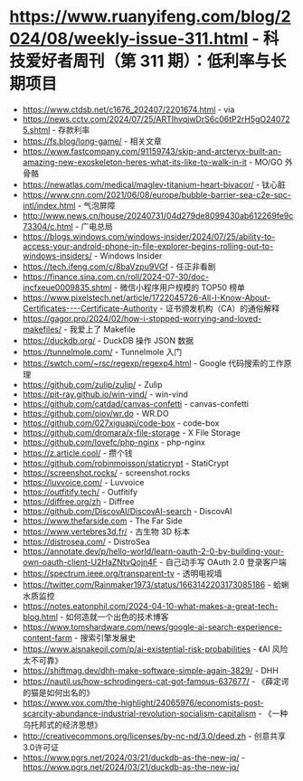 # https://www.ruanyifeng.com/blog/2024/08/weekly-issue-311.html - 科技爱好者周刊（第 311 期）：低利率与长期项目

- https://www.ctdsb.net/c1676_202407/2201674.html - via
- https://news.cctv.com/2024/07/25/ARTIhvqjwDrS6c06tP2rH5gO240725.shtml - 存款利率
- https://fs.blog/long-game/ - 相关文章
- https://www.fastcompany.com/91159743/skip-and-arcteryx-built-an-amazing-new-exoskeleton-heres-what-its-like-to-walk-in-it - MO/GO 外骨骼
- https://newatlas.com/medical/maglev-titanium-heart-bivacor/ - 钛心脏
- https://www.cnn.com/2021/06/08/europe/bubble-barrier-sea-c2e-spc-intl/index.html - 气泡屏障
- http://www.news.cn/house/20240731/04d279de8099430ab612269fe9c73304/c.html - 广电总局
- https://blogs.windows.com/windows-insider/2024/07/25/ability-to-access-your-android-phone-in-file-explorer-begins-rolling-out-to-windows-insiders/ - Windows Insider
- https://tech.ifeng.com/c/8baVzpu9VGf - 任正非看剧
- https://finance.sina.com.cn/roll/2024-07-30/doc-incfxeue0009835.shtml - 微信小程序用户规模的 TOP50 榜单
- https://www.pixelstech.net/article/1722045726-All-I-Know-About-Certificates----Certificate-Authority - 证书颁发机构（CA）的通俗解释
- https://gagor.pro/2024/02/how-i-stopped-worrying-and-loved-makefiles/ - 我爱上了 Makefile
- https://duckdb.org/ - DuckDB 操作 JSON 数据
- https://tunnelmole.com/ - Tunnelmole 入门
- https://swtch.com/~rsc/regexp/regexp4.html - Google 代码搜索的工作原理
- https://github.com/zulip/zulip/ - Zulip
- https://pit-ray.github.io/win-vind/ - win-vind
- https://github.com/catdad/canvas-confetti - canvas-confetti
- https://github.com/oiov/wr.do - WR.DO
- https://github.com/027xiguapi/code-box - code-box
- https://github.com/dromara/x-file-storage - X File Storage
- https://github.com/lovefc/php-nginx - php-nginx
- https://z.article.cool/ - 攒个钱
- https://github.com/robinmoisson/staticrypt - StatiCrypt
- https://screenshot.rocks/ - screenshot.rocks
- https://luvvoice.com/ - Luvvoice
- https://outfitify.tech/ - Outfitify
- https://diffree.org/zh - Diffree
- https://github.com/DiscovAI/DiscovAI-search - DiscovAI
- https://www.thefarside.com - The Far Side
- https://www.vertebres3d.fr/ - 古生物 3D 标本
- https://distrosea.com/ - DistroSea
- https://annotate.dev/p/hello-world/learn-oauth-2-0-by-building-your-own-oauth-client-U2HaZNtvQojn4F - 自己动手写 OAuth 2.0 登录客户端
- https://spectrum.ieee.org/transparent-tv - 透明电视墙
- https://twitter.com/Rainmaker1973/status/1663142203173085186 - 蛤蜊水质监控
- https://notes.eatonphil.com/2024-04-10-what-makes-a-great-tech-blog.html - 如何造就一个出色的技术博客
- https://www.tomshardware.com/news/google-ai-search-experience-content-farm - 搜索引擎发展史
- https://www.aisnakeoil.com/p/ai-existential-risk-probabilities - 《AI 风险太不可靠》
- https://shiftmag.dev/dhh-make-software-simple-again-3829/ - DHH
- https://nautil.us/how-schrodingers-cat-got-famous-637677/ - 《薛定谔的猫是如何出名的》
- https://www.vox.com/the-highlight/24065976/economists-post-scarcity-abundance-industrial-revolution-socialism-capitalism - 《一种乌托邦式的经济思想》
- http://creativecommons.org/licenses/by-nc-nd/3.0/deed.zh - 创意共享3.0许可证
- https://www.pgrs.net/2024/03/21/duckdb-as-the-new-jq/ - https://www.pgrs.net/2024/03/21/duckdb-as-the-new-jq/